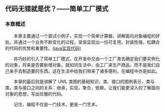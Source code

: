 ## 代码无错就是优？——简单工厂模式

### 本章概述

　　本章主要通过一个面试小例子，实现一个简单计算器，讲解面向对象编程的好处。并通过一个业务不断变化的过程，渐渐显现出一份可复用，封装性强，松耦合的代码的优势和重要性。[(java实现代码)](https://github.com/suinichange/EasyDesignPatterns/tree/master/%E7%AE%80%E5%8D%95%E5%B7%A5%E5%8E%82%E6%A8%A1%E5%BC%8F/Calculator/src)

　　并巧妙的引入了简单工厂模式，在开发中交由一个工厂类去确定我们要实例化的对象，将来是否要新增对象。就如同生活中，由工厂来生产商品，而不是我们自己亲手去制造要的东西。这在生活中给我们带来了诸多便利，在编程中亦是如此。

　　本章的最后则是讲解了 UML 类图的基础知识，类、接口的图例表示，类与类，类与接口之间的关系：继承，实现，聚合，依赖。让我们能更深入的了解面向对象的思想，写出优雅的代码。

　　记住，编程不仅是一门技术，更是一门艺术。